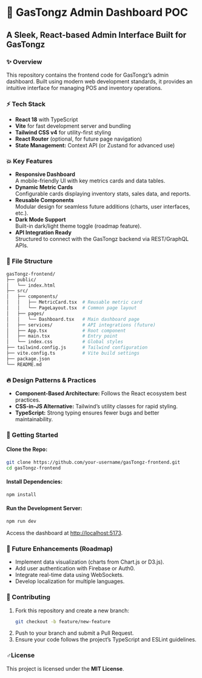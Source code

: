 # 🌈 GasTongz Admin Dashboard POC
## A Sleek, React-based Admin Interface Built for GasTongz

### ✨ Overview
This repository contains the frontend code for GasTongz’s admin dashboard. Built using modern web development standards, it provides an intuitive interface for managing POS and inventory operations.

### ⚡ Tech Stack
- **React 18** with TypeScript
- **Vite** for fast development server and bundling
- **Tailwind CSS v4** for utility-first styling
- **React Router** (optional, for future page navigation)
- **State Management:** Context API (or Zustand for advanced use)

### 💥 Key Features
- **Responsive Dashboard**  
  A mobile-friendly UI with key metrics cards and data tables.
- **Dynamic Metric Cards**  
  Configurable cards displaying inventory stats, sales data, and reports.
- **Reusable Components**  
  Modular design for seamless future additions (charts, user interfaces, etc.).
- **Dark Mode Support**  
  Built-in dark/light theme toggle (roadmap feature).
- **API Integration Ready**  
  Structured to connect with the GasTongz backend via REST/GraphQL APIs.

### 💁 File Structure
```bash
gasTongz-frontend/
├── public/
│   └── index.html
├── src/
│   ├── components/
│   │   ├── MetricCard.tsx  # Reusable metric card
│   │   └── PageLayout.tsx  # Common page layout
│   ├── pages/
│   │   └── Dashboard.tsx   # Main dashboard page
│   ├── services/           # API integrations (future)
│   ├── App.tsx             # Root component
│   ├── main.tsx            # Entry point
│   └── index.css           # Global styles
├── tailwind.config.js      # Tailwind configuration
├── vite.config.ts          # Vite build settings
├── package.json
└── README.md
```

### 🔥 Design Patterns & Practices
- **Component-Based Architecture:** Follows the React ecosystem best practices.
- **CSS-in-JS Alternative:** Tailwind’s utility classes for rapid styling.
- **TypeScript:** Strong typing ensures fewer bugs and better maintainability.

### 🚀 Getting Started
#### Clone the Repo:
```bash
git clone https://github.com/your-username/gasTongz-frontend.git
cd gasTongz-frontend
```

#### Install Dependencies:
```bash
npm install
```

#### Run the Development Server:
```bash
npm run dev
```
Access the dashboard at [http://localhost:5173](http://localhost:5173).

### 🎨 Future Enhancements (Roadmap)
- Implement data visualization (charts from Chart.js or D3.js).
- Add user authentication with Firebase or Auth0.
- Integrate real-time data using WebSockets.
- Develop localization for multiple languages.

### 🤝 Contributing
1. Fork this repository and create a new branch:  
   ```bash
   git checkout -b feature/new-feature
   ```
2. Push to your branch and submit a Pull Request.
3. Ensure your code follows the project’s TypeScript and ESLint guidelines.

### ‍♂️License
This project is licensed under the **MIT License**.

